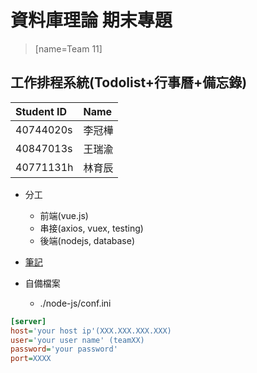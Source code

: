 # 資料庫理論 期末專題
> [name=Team 11]

## 工作排程系統(Todolist+行事曆+備忘錄)

|Student ID|Name|
|:--|:--|
|40744020s|李冠樺|
|40847013s|王瑞渝|
|40771131h|林育辰|


* 分工
    * 前端(vue.js)
    * 串接(axios, vuex, testing)
    * 後端(nodejs, database)

* [筆記](https://hackmd.io/@mathlin/BJdNeuoo_)

* 自備檔案
    - ./node-js/conf.ini
```ini
[server]
host='your host ip'(XXX.XXX.XXX.XXX)
user='your user name' (teamXX)
password='your password'
port=XXXX
```
